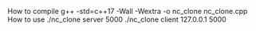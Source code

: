 How to compile
g++ -std=c++17 -Wall -Wextra -o nc_clone nc_clone.cpp
How to use
./nc_clone server 5000
./nc_clone client 127.0.0.1 5000
